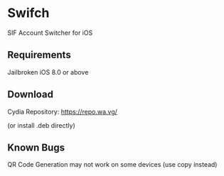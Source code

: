 # Swifch
SIF Account Switcher for iOS

## Requirements

Jailbroken iOS 8.0 or above

## Download

Cydia Repository: https://repo.wa.vg/

(or install .deb directly)

## Known Bugs

QR Code Generation may not work on some devices (use copy instead)
